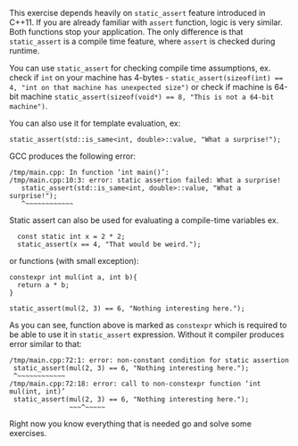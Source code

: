 This exercise depends heavily on `static_assert` feature introduced in C++11. 
If you are already familiar with `assert` function, logic is very similar.
Both functions stop your application. The only difference is that `static_assert` is a compile time
feature, where `assert` is checked during runtime.

You can use `static_assert` for checking compile time assumptions, ex. check if `int` on your
machine has 4-bytes - `static_assert(sizeof(int) == 4, "int on that machine has unexpected size")`
or check if machine is 64-bit machine `static_assert(sizeof(void*) == 8, "This is not a 64-bit machine")`.

You can also use it for template evaluation, ex: 

`static_assert(std::is_same<int, double>::value, "What a surprise!");`

GCC produces the following error:
```
/tmp/main.cpp: In function ‘int main()’:
/tmp/main.cpp:10:3: error: static assertion failed: What a surprise!
   static_assert(std::is_same<int, double>::value, "What a surprise!");
   ^~~~~~~~~~~~~
```

Static assert can also be used for evaluating a compile-time variables ex.
```
  const static int x = 2 * 2;
  static_assert(x == 4, "That would be weird.");
```

or functions (with small exception):

```
constexpr int mul(int a, int b){
  return a * b;
}

static_assert(mul(2, 3) == 6, "Nothing interesting here.");
```

As you can see, function above is marked as `constexpr` which is required to be able to use it in 
`static_assert` expression. Without it compiler produces error similar to that:

```
/tmp/main.cpp:72:1: error: non-constant condition for static assertion
 static_assert(mul(2, 3) == 6, "Nothing interesting here.");
 ^~~~~~~~~~~~~
/tmp/main.cpp:72:18: error: call to non-constexpr function ‘int mul(int, int)’
 static_assert(mul(2, 3) == 6, "Nothing interesting here.");
               ~~~^~~~~~
```

Right now you know everything that is needed go and solve some exercises.